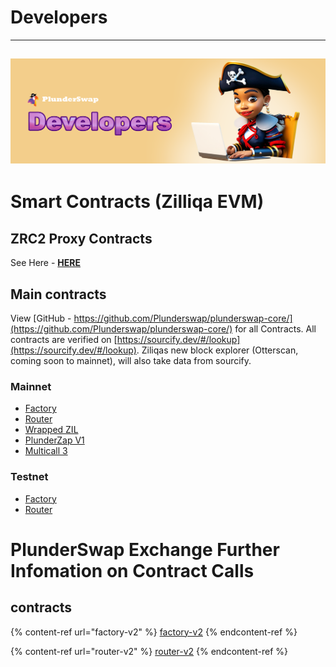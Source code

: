 # Developers
---
![](../.gitbook/assets/Developers.png)
---

# Smart Contracts (Zilliqa EVM)

## ZRC2 Proxy Contracts
See Here - [**HERE**](https://docs.plunderswap.com/developers/zrc2-proxy-contracts)

## Main contracts
View [GitHub - https://github.com/Plunderswap/plunderswap-core/](https://github.com/Plunderswap/plunderswap-core/) for all Contracts.
All contracts are verified on [https://sourcify.dev/#/lookup](https://sourcify.dev/#/lookup).  Ziliqas new block explorer (Otterscan, coming soon to mainnet), will also take data from sourcify.

### Mainnet 
* [Factory](https://evmx.zilliqa.com/contract/0xb8077386e4245835A7A26c7CaEb983f6e646d3d4?tab=transactions)
* [Router](https://evmx.zilliqa.com/contract/0x1562efbB92BEAb2720105D14569E6bad5E764aea?tab=transactions)
* [Wrapped ZIL](https://evmx.zilliqa.com/contract/0x94e18aE7dd5eE57B55f30c4B63E2760c09EFb192?tab=transactions)
* [PlunderZap V1](https://evmx.zilliqa.com/contract/0x7Bb2e5a84DDB6fd4eac07a5E2B646755625464F5?tab=transactions)
* [Multicall 3](https://evmx.zilliqa.com/contract/0x38899efb93d5106d3adb86662c557f237f6ecf57?tab=transactions)

### Testnet
* [Factory](https://evmx.zilliqa.com/contract/0xb8077386e4245835A7A26c7CaEb983f6e646d3d4?tab=transactions)
* [Router](https://evmx.zilliqa.com/contract/0x1562efbB92BEAb2720105D14569E6bad5E764aea?tab=transactions)

# PlunderSwap Exchange Further Infomation on Contract Calls

## contracts

{% content-ref url="factory-v2" %}
[factory-v2](https://docs.plunderswap.com/developers/v2-contracts/factory-v2)
{% endcontent-ref %}

{% content-ref url="router-v2" %}
[router-v2](https://docs.plunderswap.com/developers/v2-contracts/router-v2)
{% endcontent-ref %}